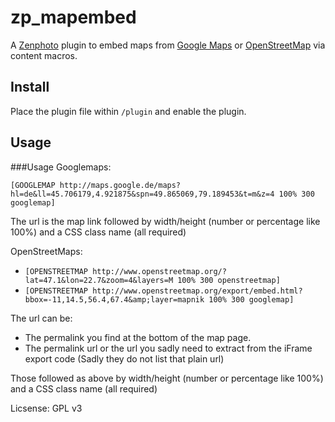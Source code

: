 zp_mapembed
===========

A [Zenphoto](http://www.zenphoto.org) plugin to embed maps from [Google Maps](https://www.google.de/maps/) or [OpenStreetMap](http://www.openstreetmap.org/) via content macros.

Install
-------
Place the plugin file within `/plugin` and enable the plugin.
 
Usage
------

###Usage Googlemaps:

`[GOOGLEMAP http://maps.google.de/maps?hl=de&ll=45.706179,4.921875&spn=49.865069,79.189453&t=m&z=4 100% 300 googlemap]`

The url is the map link followed by width/height (number or percentage like 100%) and a CSS class name (all required)
  
OpenStreetMaps:

- `[OPENSTREETMAP http://www.openstreetmap.org/?lat=47.1&lon=22.7&zoom=4&layers=M 100% 300 openstreetmap]`
- `[OPENSTREETMAP http://www.openstreetmap.org/export/embed.html?bbox=-11,14.5,56.4,67.4&amp;layer=mapnik 100% 300 googlemap]`
 
The url can be: 
- The permalink you find at the bottom of the map page.
- The permalink url or the url you sadly need to extract from the iFrame export code (Sadly they do not list that plain url)
 
Those followed as above by width/height (number or percentage like 100%) and a CSS class name (all required)
 
Licsense: GPL v3 
